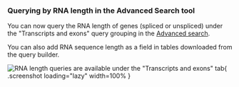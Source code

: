 ### Querying by RNA length in the Advanced Search tool
<!-- pombase_flags: frontpage -->
<!-- newsfeed_thumbnail: japonicusdb-32x32.png -->

You can now query the RNA length of genes (spliced or unspliced)
under the "Transcripts and exons" query grouping in the
[Advanced search](https://www.pombase.org/query).

You can also add RNA sequence length as a field in tables downloaded
from the query builder.

![RNA length queries are available under the "Transcripts and exons" tab](assets/newsfeed/advanced-search-rna-length-query.png){ .screenshot loading="lazy" width=100% }
